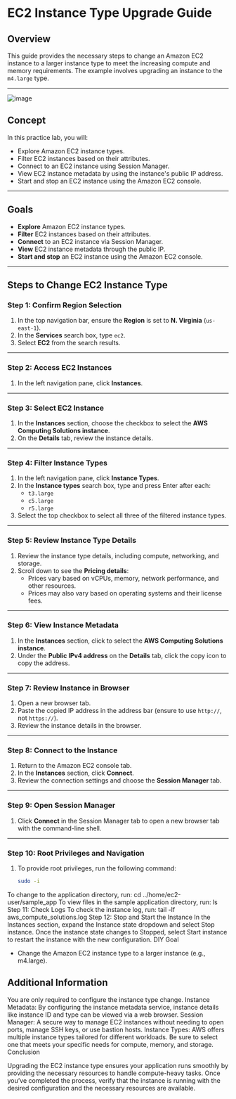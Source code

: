 # EC2 Instance Type Upgrade Guide

## Overview

This guide provides the necessary steps to change an Amazon EC2 instance to a larger instance type to meet the increasing compute and memory requirements. The example involves upgrading an instance to the `m4.large` type.

---
![image](https://github.com/user-attachments/assets/b1fb156e-046c-4411-8e4f-c297f3a2ccdf)

## Concept

In this practice lab, you will:
- Explore Amazon EC2 instance types.
- Filter EC2 instances based on their attributes.
- Connect to an EC2 instance using Session Manager.
- View EC2 instance metadata by using the instance's public IP address.
- Start and stop an EC2 instance using the Amazon EC2 console.

---

## Goals

- **Explore** Amazon EC2 instance types.
- **Filter** EC2 instances based on their attributes.
- **Connect** to an EC2 instance via Session Manager.
- **View** EC2 instance metadata through the public IP.
- **Start and stop** an EC2 instance using the Amazon EC2 console.

---

## Steps to Change EC2 Instance Type

### Step 1: Confirm Region Selection
1. In the top navigation bar, ensure the **Region** is set to **N. Virginia** (`us-east-1`).
2. In the **Services** search box, type `ec2`.
3. Select **EC2** from the search results.

---

### Step 2: Access EC2 Instances
1. In the left navigation pane, click **Instances**.

---

### Step 3: Select EC2 Instance
1. In the **Instances** section, choose the checkbox to select the **AWS Computing Solutions instance**.
2. On the **Details** tab, review the instance details.

---

### Step 4: Filter Instance Types
1. In the left navigation pane, click **Instance Types**.
2. In the **Instance types** search box, type and press Enter after each:
   - `t3.large`
   - `c5.large`
   - `r5.large`
3. Select the top checkbox to select all three of the filtered instance types.

---

### Step 5: Review Instance Type Details
1. Review the instance type details, including compute, networking, and storage.
2. Scroll down to see the **Pricing details**:
   - Prices vary based on vCPUs, memory, network performance, and other resources.
   - Prices may also vary based on operating systems and their license fees.

---

### Step 6: View Instance Metadata
1. In the **Instances** section, click to select the **AWS Computing Solutions instance**.
2. Under the **Public IPv4 address** on the **Details** tab, click the copy icon to copy the address.

---

### Step 7: Review Instance in Browser
1. Open a new browser tab.
2. Paste the copied IP address in the address bar (ensure to use `http://`, not `https://`).
3. Review the instance details in the browser.

---

### Step 8: Connect to the Instance
1. Return to the Amazon EC2 console tab.
2. In the **Instances** section, click **Connect**.
3. Review the connection settings and choose the **Session Manager** tab.

---

### Step 9: Open Session Manager
1. Click **Connect** in the Session Manager tab to open a new browser tab with the command-line shell.

---

### Step 10: Root Privileges and Navigation
1. To provide root privileges, run the following command:
   ```bash
   sudo -i
To change to the application directory, run:
cd ../home/ec2-user/sample_app
To view files in the sample application directory, run:
ls
Step 11: Check Logs
To check the instance log, run:
tail -lf aws_compute_solutions.log
Step 12: Stop and Start the Instance
In the Instances section, expand the Instance state dropdown and select Stop instance.
Once the instance state changes to Stopped, select Start instance to restart the instance with the new configuration.
DIY Goal

- Change the Amazon EC2 instance type to a larger instance (e.g., m4.large).




## Additional Information
You are only required to configure the instance type change.
Instance Metadata: By configuring the instance metadata service, instance details like instance ID and type can be viewed via a web browser.
Session Manager: A secure way to manage EC2 instances without needing to open ports, manage SSH keys, or use bastion hosts.
Instance Types: AWS offers multiple instance types tailored for different workloads. Be sure to select one that meets your specific needs for compute, memory, and storage.
Conclusion

Upgrading the EC2 instance type ensures your application runs smoothly by providing the necessary resources to handle compute-heavy tasks. Once you’ve completed the process, verify that the instance is running with the desired configuration and the necessary resources are available.

